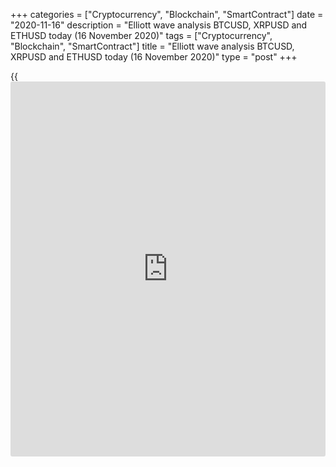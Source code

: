 +++
categories = ["Cryptocurrency", "Blockchain", "SmartContract"]
date = "2020-11-16"
description = "Elliott wave analysis BTCUSD, XRPUSD and ETHUSD today (16 November 2020)"
tags = ["Cryptocurrency", "Blockchain", "SmartContract"]
title = "Elliott wave analysis BTCUSD, XRPUSD and ETHUSD today (16 November 2020)"
type = "post"
+++

{{<iframe id="large-banner" src="https://www.bounty.group/#slide=3.0" width="100%" height="600" scrolling="no" style="border: 0px solid rgb(216, 221, 230); border-radius: 3px;">}}

2020-11-16

2020-11-16

Short-term forecast for BTCUSD, XRPUSD and ETHUSD 16.11.2020Roman Onegin

I welcome my readers!

I have prepared a short-term cryptocurrency forecast based on Elliott
wave analysis of Bitcoin, Ripple, and Ethereum. I suggest entry signals
to trade each cryptocurrency.

The Bitcoin market could go down a little in the corrective wave (4);
next, the price should rise in impulse (5).

The article covers the following subjects:

##  **Elliott wave Bitcoin analysis**

The BTCUSD market continues developing the bullish linking wave [X] as a
double zigzag. In the two-hour timeframe, the final leg of the upward
wave (Y) is forming as a simple zigzag A-B-C; that is, the impulse wave
C is developing. Four elements out of five have completed within wave C.
There is likely to be forming the final leg of the bearish correction
(4), so the Bitcoin price should soon be rising in wave (5) towards
level 16700.00.

### Trading plan for [BTCUSD][1] today:

Buy 15976.75, TP 16700.00

* * *

##  **Elliott wave Ripple analysis**

 ****

The XRPUSD market is forming the upward corrective wave (B) as a simple
zigzag A-B-C. Wave A is a leading diagonal, as wave [4] exceeded wave
[1]. The down corrective wave B is a triple zigzag. At the beginning of
November, the Ripple market started forming the bullish impulse wave C
that is composed of the sub-waves [1]-[2]-[3]-[4]-[5]. Shortly, the
price should be rising in the sub-wave (5) to a level of 0.280. The
corrective wave (B) reaches 61.8% Fibonacci of the (A) impulse at this
level.

### Trading plan for **[XRPUSD][2]** today:

Buy 0.270, TP 0.280

* * *

##  **Elliott wave Ethereum analysis**

 ****

The ETHUSD market, like the BTCUSD, is forming the bullish impulse wave
C that is composed of five sub-waves. The first four sub-waves have
completed, and the market is rising in wave [5]. The down correction (4)
must have completed as a simple zigzag. There is now forming the initial
element of the final wave (5). Therefore, the market should be rising to
a level of 507.00.

### Trading plan for  **[ETHUSD][3] **today:

Buy 448.69, TP 507.00

* * *

P.S. Did you like my article? Share it in social networks: it will be
the best “thank you" :)

Ask me questions and comment below. I’ll be glad to answer your
questions and give necessary explanations.

 **Useful links:**

  * I recommend trying to trade with a reliable broker [here][4]. The system allows you to trade by yourself or copy successful traders from all across the globe.
  * Use my promo-code BLOG for getting deposit bonus 50% on LiteForex platform. Just enter this code in the appropriate field while [depositing][5] your trading account.
  * Telegram chat for traders: <t.me/liteforexengchat>. We are sharing the signals and trading experience
  * Telegram channel with high-quality analytics, Forex reviews, training articles, and other useful things for traders <t.me/liteforex>



The content of this article reflects the author’s opinion and does not
necessarily reflect the official position of LiteForex. The material
published on this page is provided for informational purposes only and
should not be considered as the provision of investment advice for the
purposes of Directive 2004/39/EC.

Rate this article:

{{value}}

( {{count}} {{title}} )

   1. my.liteforex.com/trading/chart?symbol=BTCUSD
   2. my.liteforex.com/trading/chart?symbol=XRPUSD
   3. my.liteforex.com/trading/chart?symbol=ETHUSD
   4. my.liteforex.com/?category=analysts-opinions&slug=short-term-forecast-for-[BTC](https://www.playgroundfx.com/blog/who-is-the-creator-of-bitcoin/)usd-xrpusd-and-ethusd-16112020&openPopup=%2Fregistration%2Fpopup&utm_source=blog&utm_medium=article&utm_campaign=bonus
   5. my.liteforex.com/deposit/?category=analysts-opinions&slug=short-term-forecast-for-[BTC](https://www.playgroundfx.com/blog/who-is-the-creator-of-bitcoin/)usd-xrpusd-and-ethusd-16112020&promo_code=BLOG&utm_source=blog&utm_medium=article&utm_campaign=bonus